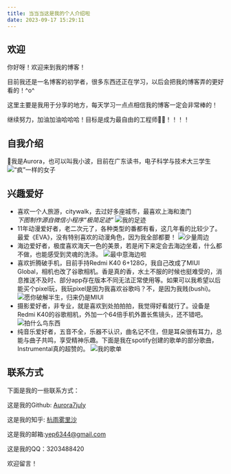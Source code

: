```yaml
---
title: 当当当这是我的个人介绍啦
date: 2023-09-17 15:29:11
---
```

## 欢迎
你好呀！欢迎来到我的博客！

目前我还是一名博客的初学者，很多东西还正在学习，以后会把我的博客弄的更好看的！^o^

这里主要是我用于分享的地方，每天学习一点点相信我的博客一定会非常棒的！

继续努力，加油加油哈哈哈！目标是成为最自由的工程师👩‍💻！！！！

## 自我介绍
👻我是Aurora，也可以叫我小波，目前在广东读书，电子科学与技术大三学生
![“疯”一样的女子](image.png)

## 兴趣爱好
* 喜欢一个人旅游，citywalk，去过好多座城市，最喜欢上海和澳门  
*下图制作源自微信小程序“极简足迹”*
![我的足迹](edf7646b95ca06d07b755950340d0ca.jpg)
* 11年动漫爱好者，老二次元了，各种类型的番都有看，这几年看的比较少了。最爱《EVA》，没有特别喜欢的动漫角色，因为我全部都要！
  ![少量周边](fe28d0383656668201e09cedea8d624.jpg)
* 海边爱好者，极度喜欢海天一色的美景，若是闲下来定会去海边坐着，什么都不做，也能感受到灵魂的洗涤。
  ![最中意海边啦](IMG_20230131_124013.jpg)
* 喜欢折腾破手机，目前手持Redmi K40 6+128G，我自己改成了MIUI Global，相机也改了谷歌相机。香是真的香，水土不服的时候也挺难受的，消息推送不及时、部分app存在版本不同无法正常使用等。如果可以我希望以后能买个pixel玩，我玩pixel是因为我喜欢谷歌吗？不，是因为我贱(bushi)。
  ![愿你破解半生，归来仍是MIUI](47b40878a03eaf01a9af00e83088c78.jpg)
* 摄影爱好者，非专业，就是喜欢到处拍拍拍，我觉得好看就行了。设备是Redmi K40的谷歌相机，外加一个64倍手机外置长焦镜头，还不错吧。
  ![拍什么鸟东西](82a58d143761d53aa03cf2a754ef4b9.jpg)
* 纯音乐爱好者，五音不全，乐器不认识，曲名记不住，但是耳朵很有耳力，总能与曲子共鸣，享受精神乐趣。下面是我在spotify创建的歌单的部分歌曲，Instrumental真的超赞的。
  ![我的歌单](image-2.png)
  
## 联系方式
下面是我的一些联系方式：

这是我的Github: [Aurora7july](https://github.com/Aurora7july)

这是我的知乎: [杭雨雾里沙](https://www.zhihu.com/people/Aurora7july)

这是我的邮箱:yep6344@gmail.com

这是我的QQ：3203488420

欢迎留言！